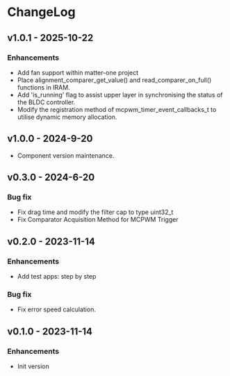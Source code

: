 # ChangeLog

## v1.0.1 - 2025-10-22

### Enhancements

* Add fan support within matter-one project
* Place alignment_comparer_get_value() and read_comparer_on_full() functions in IRAM.
* Add 'is_running' flag to assist upper layer in synchronising the status of the BLDC controller.
* Modify the registration method of mcpwm_timer_event_callbacks_t to utilise dynamic memory allocation.

## v1.0.0 - 2024-9-20

* Component version maintenance.

## v0.3.0 - 2024-6-20

### Bug fix

* Fix drag time and modify the filter cap to type uint32_t
* Fix Comparator Acquisition Method for MCPWM Trigger

## v0.2.0 - 2023-11-14

### Enhancements

* Add test apps: step by step

### Bug fix

* Fix error speed calculation.

## v0.1.0 - 2023-11-14

### Enhancements

* Init version
